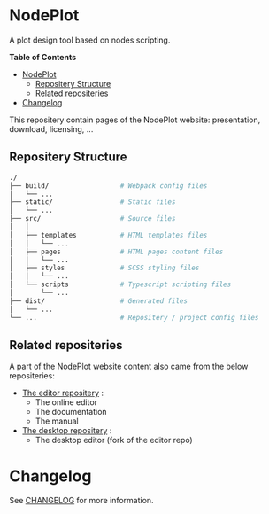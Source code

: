 # NodePlot

A plot design tool based on nodes scripting.

**Table of Contents**

- [NodePlot](#nodeplot)
  - [Repositery Structure](#repositery-structure)
  - [Related repositeries](#related-repositeries)
- [Changelog](#changelog)

This repositery contain pages of the NodePlot website: presentation, download, licensing, ...

## Repositery Structure

```sh
./
├── build/                  # Webpack config files
│   └── ...
├── static/                 # Static files
│   └── ...
├── src/                    # Source files
│   │
│   ├── templates           # HTML templates files
│   │   └── ...
│   ├── pages               # HTML pages content files
│   │   └── ...
│   ├── styles              # SCSS styling files
│   │   └── ...
│   └── scripts             # Typescript scripting files
│       └── ...
├── dist/                   # Generated files
│   └── ...
└── ...                     # Repositery / project config files
```

## Related repositeries

A part of the NodePlot website content also came from the below repositeries:

- [The editor repositery](https://github.com/bxbyte/nodeplot-editor) :
    - The online editor
    - The documentation
    - The manual
- [The desktop repositery](https://github.com/bxbyte/nodeplot-desktop) : 
    - The desktop editor (fork of the editor repo)

# Changelog

See [CHANGELOG](./CHANGELOG.md) for more information.
